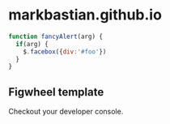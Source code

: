 # markbastian.github.io

```javascript
function fancyAlert(arg) {
  if(arg) {
    $.facebox({div:'#foo'})
  }
}
```

<body>
<div id="app">
<h2>Figwheel template</h2>
<p>Checkout your developer console.</p>
</div>
<script src="https://markbastian.github.io/tetris/js/compiled/tetris.js" type="text/javascript"></script>    
<!--<script type="text/javascript">tetris.core.launch_tetris("app");</script>-->
</body>

